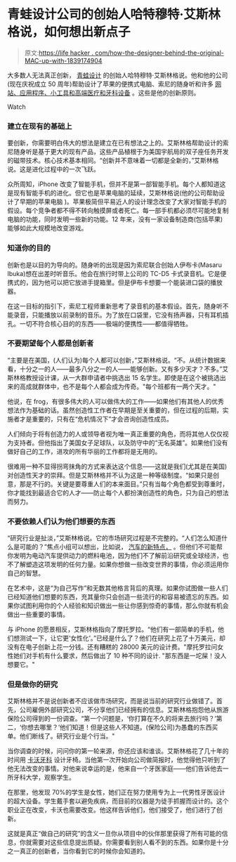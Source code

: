 # 青蛙设计公司的创始人哈特穆特·艾斯林格说，如何想出新点子

> 原文:[https://life hacker . com/how-the-designer-behind-the-original-MAC-up-with-1839174904](https://lifehacker.com/how-the-designer-behind-the-original-mac-comes-up-with-1839174904)

大多数人无法真正创新， [青蛙设计](https://www.frogdesign.com/) 的创始人哈特穆特·艾斯林格说。他和他的公司(现在庆祝成立 50 周年)帮助设计了苹果的便携式电脑、索尼的随身听和许多 [网站、应用程序、小工具和高端医疗和牙科设备](https://www.frogdesign.com/gallery) 。这些是他的创新原则。

Watch

### **建立在现有的基础上**

要创新，你需要明白伟大的想法是建立在已有想法之上的。艾斯林格帮助设计的索尼随身听是基于更大的现有产品，这些产品植根于为美国宇航局的双子座任务开发的磁带技术。核心技术基本相同。“创新并不意味着一切都是全新的，”艾斯林格说。这是进化过程中的一次飞跃。

众所周知，iPhone 改变了智能手机，但并不是第一部智能手机。每个人都知道这是现有智能手机的进化。但它也是苹果电脑的延续，艾斯林格说(他的公司帮助设计了早期的苹果电脑 )。苹果极简但平易近人的设计理念改变了大家对智能手机的假设。每个竞争者都不得不转向触摸屏或者死亡。每一部手机都必须尽可能地复制电脑的功能，同时发明一些新的功能。12 年来，没有一家设备制造商(包括苹果)能够如此大规模地改变游戏。

### **知道你的目的**

创新也是以目的为导向的。随身听的出现是因为索尼联合创始人伊布卡(Masaru Ibuka)想在出差时听音乐。他会在旅行时带上公司的 TC-D5 卡式录音机。它是便携式的，因为他可以把它放进手提箱里。但是伊布卡想要一个能装进口袋的播放器。

在这一目标的指引下，索尼工程师重新思考了录音机的基本假设。首先，随身听不能录音，只能播放以前录制的音乐。为了放在口袋里，它没有扬声器，只有耳机插孔。一切不符合核心目的的东西——极端的便携性——都值得牺牲。

### **不要期望每个人都是创新者**

“主要是在美国，(人们认为)每个人都可以创新，”艾斯林格说。“不。从统计数据来看，十分之一的人——最多八分之一的人——能够创新。又有多少天才？不多。”艾斯林格教授设计课，从一大群申请者中挑选出 15 名学生。即使是在这个被挑选出来的高成就群体中，也不是每个人都会成为传奇。"每个班都有一两个天才。"

他说，在 frog，有很多伟大的人可以做伟大的工作——如果他们有其他人的优秀想法作为基础的话。虽然创造性工作者在早期是至关重要的，但在过程的后期，实施者才是重要的，只有在“危机情况下”才会咨询创造性成员。

人们倾向于将有创造力的人或领导者视为唯一真正重要的角色，而将其他人仅仅视为支持者。但他指出了美国女子足球队，以及防守中的“无名英雄”。如果他们没有做好自己的工作，进攻的所有华丽的工作都将是无用的。

很难用一种不显得拐弯抹角的方式来表达这个信息——这就是我们(尤其是在美国)对创造性天才的崇拜。但是艾斯林格并不认为这是一种等级制度。“如果只是创意，那是不行的。关键是要尊重人们的本来面目。”只有当每个角色都受到尊重时，你才能找到最适合它的人才——防止每个人都扮演创造性的角色，只为自己的想法而努力。

### **不要依赖人们认为他们想要的东西**

“研究行业是扯淡，”艾斯林格说。它的市场研究过程是不完整的。“人们怎么知道什么是可能的？”焦点小组可以想出，比如说， [汽车的新特点，](https://www.youtube.com/watch?v=8YDpvMYk5jA) 。但他们不可能帮你发明为电动汽车提供动力的燃料电池，因为他们不了解前沿研究或全球经济，也不了解塑造这项发明的任何力量。如果你想做一些改变世界的事情，你必须运用你自己的智慧。

在艺术中，这是“为自己写作”和无数其他格言背后的真理。如果你试图做一些人们已经知道他们想要的东西，充其量你只会创造一些流行的和容易被遗忘的东西。如果你试图利用你的个人经验和知识做出一些让你感到惊奇的事情，那么你就有机会做出一些重要的事情。

与 iPhone 的愿景相反，艾斯林格指向了摩托罗拉。“他们有一部简单的手机，他们想测试一下，让它更‘女性化’。”已经是什么了？他们在研究上花了十万美元，却没有在电子创新上花一分钱。还有糟糕的 28000 美元的设计费。"摩托罗拉问女性她们对手机有什么要求，然后做出了 10 种不同的设计. "那东西是一坨屎！没人想要它。"

### **但是做你的研究**

艾斯林格并不是说创新者不应该做市场研究，而是说当前的研究行业做错了。首先，公司雇佣外部研究公司，不分享他们已经拥有的信息。艾斯林格抱怨他从旅游保险公司得到的一份调查。“第一个问题是，‘你打算在不久的将来去旅行吗？’第二，‘你想去哪里？’他们知道！但是这些人不知道。(保险公司)为愚蠢的东西买单。他们断线了。研究行业是个行当。"

当你调查的时候，问问你的第一轮来源，你还应该和谁谈。艾斯林格花了几十年的时间用 [卡沃牙科](https://www.kavo.com/en-in/dental-chairs) 设计牙椅。当他第一次开始向公司做简报时，他觉得他只听到了他无法改变的事情。对他来说幸运的是，他来自一个牙医家庭——他们告诉他去一所牙科大学，观察学生。

在那里，他发现 70%的学生是女性，她们正在努力使用专为上一代男性牙医设计的超大设备。学生戴手套以避免疾病，而目前的仪器是为徒手抓握而设计的。这个职业正在改变，卡沃也需要改变。他这样告诉他们，他们接受了，他们进行了创新。

这就是真正“做自己的研究”的含义一旦你从项目中的伙伴那里获得了所有可能的信息，你就需要对这些信息提出质疑。你需要看到别人看不到的东西。如果你是十分之一真正的创新者，当你看到它的时候你会知道的。